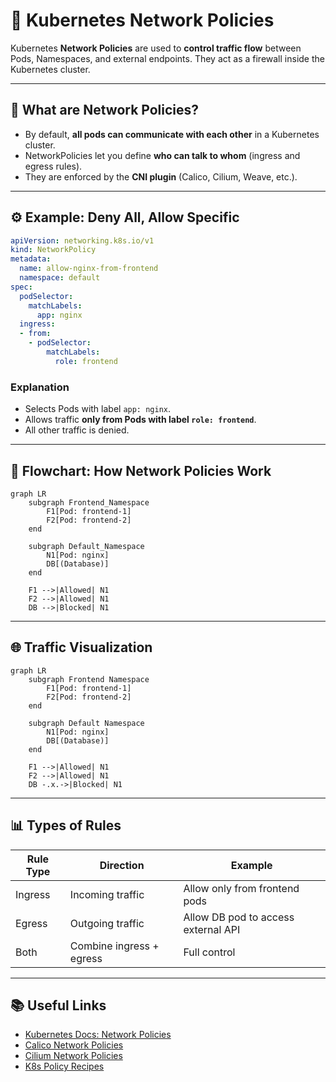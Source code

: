 # 📘 Kubernetes Network Policies

Kubernetes **Network Policies** are used to **control traffic flow** between Pods, Namespaces, and external endpoints.
They act as a firewall inside the Kubernetes cluster.

---

## 🔹 What are Network Policies?

* By default, **all pods can communicate with each other** in a Kubernetes cluster.
* NetworkPolicies let you define **who can talk to whom** (ingress and egress rules).
* They are enforced by the **CNI plugin** (Calico, Cilium, Weave, etc.).

---

## ⚙️ Example: Deny All, Allow Specific

```yaml
apiVersion: networking.k8s.io/v1
kind: NetworkPolicy
metadata:
  name: allow-nginx-from-frontend
  namespace: default
spec:
  podSelector:
    matchLabels:
      app: nginx
  ingress:
  - from:
    - podSelector:
        matchLabels:
          role: frontend
```

### Explanation

* Selects Pods with label `app: nginx`.
* Allows traffic **only from Pods with label `role: frontend`**.
* All other traffic is denied.

---

## 🔄 Flowchart: How Network Policies Work

```mermaid
graph LR
    subgraph Frontend_Namespace
        F1[Pod: frontend-1]
        F2[Pod: frontend-2]
    end

    subgraph Default_Namespace
        N1[Pod: nginx]
        DB[(Database)]
    end

    F1 -->|Allowed| N1
    F2 -->|Allowed| N1
    DB -->|Blocked| N1
```

---

## 🌐 Traffic Visualization

```mermaid
graph LR
    subgraph Frontend Namespace
        F1[Pod: frontend-1]
        F2[Pod: frontend-2]
    end

    subgraph Default Namespace
        N1[Pod: nginx]
        DB[(Database)]
    end

    F1 -->|Allowed| N1
    F2 -->|Allowed| N1
    DB -.x.->|Blocked| N1
```

---

## 📊 Types of Rules

| Rule Type | Direction                | Example                             |
| --------- | ------------------------ | ----------------------------------- |
| Ingress   | Incoming traffic         | Allow only from frontend pods       |
| Egress    | Outgoing traffic         | Allow DB pod to access external API |
| Both      | Combine ingress + egress | Full control                        |

---

## 📚 Useful Links

* [Kubernetes Docs: Network Policies](https://kubernetes.io/docs/concepts/services-networking/network-policies/)
* [Calico Network Policies](https://docs.tigera.io/calico/latest/network-policy)
* [Cilium Network Policies](https://docs.cilium.io/en/stable/policy/)
* [K8s Policy Recipes](https://github.com/ahmetb/kubernetes-network-policy-recipes)



